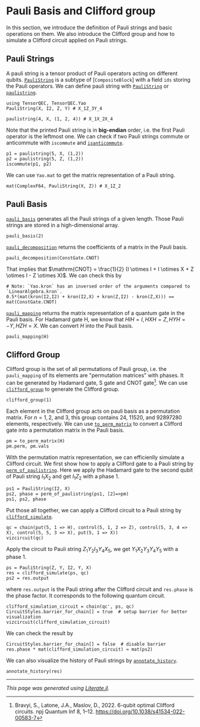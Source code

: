 # Pauli Basis and Clifford group
In this section, we introduce the definition of Pauli strings and basic operations on them. We also introduce the Clifford group and how to simulate a Clifford circuit applied on Pauli strings.

## Pauli Strings
A pauli string is a tensor product of Pauli operators acting on different qubits. [`PauliString`](@ref) is a subtype of [`CompositeBlock`] with a field `ids` storing the Pauli operators. We can define pauli string with [`PauliString`](@ref) or [`paulistring`](@ref).

````@example clifford
using TensorQEC, TensorQEC.Yao
PauliString(X, I2, Z, Y) # X_1Z_3Y_4

paulistring(4, X, (1, 2, 4)) # X_1X_2X_4
````
Note that the printed Pauli string is in **big-endian** order, i.e. the first Pauli operator is the leftmost one.
We can check if two Pauli strings commute or anticommute with `iscommute` and [`isanticommute`](@ref).
````@example clifford
p1 = paulistring(5, X, (1,2))
p2 = paulistring(5, Z, (1,2))
iscommute(p1, p2)
````

We can use `Yao.mat` to get the matrix representation of a Pauli string.

````@example clifford
mat(ComplexF64, PauliString(X, Z)) # X_1Z_2
````

## Pauli Basis
[`pauli_basis`](@ref) generates all the Pauli strings of a given length. Those Pauli strings are stored in a high-dimensional array.

````@example clifford
pauli_basis(2)
````

[`pauli_decomposition`](@ref) returns the coefficients of a matrix in the Pauli basis.

````@example clifford
pauli_decomposition(ConstGate.CNOT)
````

That implies that $\mathrm{CNOT} = \frac{1}{2} (I \otimes I + I \otimes X + Z \otimes I - Z \otimes X)$. We can check this by

````@example clifford
# Note: `Yao.kron` has an inversed order of the arguments compared to `LinearAlgebra.kron`.
0.5*(mat(kron(I2,I2) + kron(I2,X) + kron(Z,I2) - kron(Z,X))) == mat(ConstGate.CNOT)
````

[`pauli_mapping`](@ref) returns the matrix representation of a quantum gate in the Pauli basis. For Hadamard gate H, we know that $HIH = I, HXH = Z, HYH = -Y, HZH = X$. We can convert $H$ into the Pauli basis.

````@example clifford
pauli_mapping(H)
````

## Clifford Group
Clifford group is the set of all permutations of Pauli group, i.e. the `pauli_mapping` of its elements are "permutation matrices" with phases.
It can be generated by Hadamard gate, S gate and CNOT gate[^Bravyi2022].
We can use [`clifford_group`](@ref) to generate the Clifford group.

````@example clifford
clifford_group(1)
````

Each element in the Clifford group acts on pauli basis as a permutation matrix.
For $n= 1, 2$, and $3$, this group contains $24$, $11520$, and $92897280$ elements, respectively.
We can use [`to_perm_matrix`](@ref) to convert a Clifford gate into a permutation matrix in the Pauli basis.

````@example clifford
pm = to_perm_matrix(H)
pm.perm, pm.vals
````

With the permutation matrix representation, we can efficienlly simulate a Clifford circuit.
We first show how to apply a Clifford gate to a Pauli string by [`perm_of_paulistring`](@ref).
Here we apply the Hadamard gate to the second qubit of Pauli string $I_1X_2$ and get $I_1Z_2$ with a phase $1$.

````@example clifford
ps1 = PauliString(I2, X)
ps2, phase = perm_of_paulistring(ps1, [2]=>pm)
ps1, ps2, phase
````

Put those all together, we can apply a Clifford circuit to a Pauli string by [`clifford_simulate`](@ref).

````@example clifford
qc = chain(put(5, 1 => H), control(5, 1, 2 => Z), control(5, 3, 4 => X), control(5, 5, 3 => X), put(5, 1 => X))
vizcircuit(qc)
````

Apply the circuit to Pauli string $Z_1Y_2I_3Y_4X_5$, we get $Y_1X_2Y_3Y_4Y_5$ with a phase $1$.

````@example clifford
ps = PauliString(Z, Y, I2, Y, X)
res = clifford_simulate(ps, qc)
ps2 = res.output
````

where `res.output` is the Pauli string after the Clifford circuit and `res.phase` is the phase factor. It corresponds to the following quantum circuit.

````@example clifford
clifford_simulation_circuit = chain(qc', ps, qc)
CircuitStyles.barrier_for_chain[] = true  # setup barrier for better visualization
vizcircuit(clifford_simulation_circuit)
````

We can check the result by

````@example clifford
CircuitStyles.barrier_for_chain[] = false  # disable barrier
res.phase * mat(clifford_simulation_circuit) ≈ mat(ps2)
````

We can also visualize the history of Pauli strings by [`annotate_history`](@ref).

````@example clifford
annotate_history(res)
````

[^Bravyi2022]: Bravyi, S., Latone, J.A., Maslov, D., 2022. 6-qubit optimal Clifford circuits. npj Quantum Inf 8, 1–12. https://doi.org/10.1038/s41534-022-00583-7

---

*This page was generated using [Literate.jl](https://github.com/fredrikekre/Literate.jl).*

